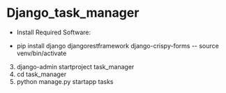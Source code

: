 # Django_task_manager
* Install Required Software:
- pip install django djangorestframework django-crispy-forms
-- source venv/bin/activate  
3. django-admin startproject task_manager
4. cd task_manager
5. python manage.py startapp tasks  

